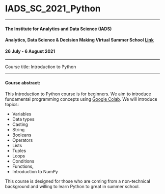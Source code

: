 # IADS_SC_2021_Python

*** 
#### The Institute for Analytics and Data Science (IADS) 
#### Analytics, Data Science & Decision Making Virtual Summer School [Link](https://www.iadssummerschool.com/)
#### 26 July - 6 August 2021

*** 

Course title: Introduction to Python

***

#### Course abstract: 

This Introduction to Python course is for beginners. We aim to introduce fundamental programming concepts using [Google Colab](https://colab.research.google.com/). We will introduce topics: 

* Variables 
* Data types
* Casting
* String
* Booleans
* Operators
* Lists
* Tuples
* Loops
* Conditions
* Functions, 
* Introduction to NumPy

This course is designed for those who are coming from a non-technical background and willing to learn Python to great in summer school.


